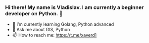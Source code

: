 ### Hi there! My name is Vladislav. I am currently a beginner developer on Python. 👋

<!--
**XaverD1992/XaverD1992** is a ✨ _special_ ✨ repository because its `README.md` (this file) appears on your GitHub profile.
-->

- 🌱 I’m currently learning Golang, Python advanced
- 💬 Ask me about GIS, Python
- 📫 How to reach me: https://t.me/xaverd1



